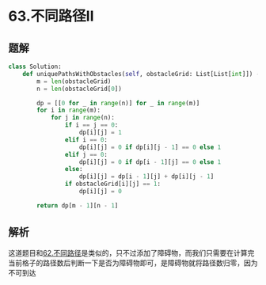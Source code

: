 # 63.不同路径II

## 题解

```python
class Solution:
    def uniquePathsWithObstacles(self, obstacleGrid: List[List[int]]) -> int:
        m = len(obstacleGrid)
        n = len(obstacleGrid[0])

        dp = [[0 for _ in range(n)] for _ in range(m)]
        for i in range(m):
            for j in range(n):
                if i == j == 0:
                    dp[i][j] = 1
                elif i == 0:
                    dp[i][j] = 0 if dp[i][j - 1] == 0 else 1
                elif j == 0:
                    dp[i][j] = 0 if dp[i - 1][j] == 0 else 1
                else:
                    dp[i][j] = dp[i - 1][j] + dp[i][j - 1]
                if obstacleGrid[i][j] == 1:
                    dp[i][j] = 0

        return dp[m - 1][n - 1]
```

## 解析

这道题目和[62.不同路径](62.不同路径.md)是类似的，只不过添加了障碍物，而我们只需要在计算完当前格子的路径数后判断一下是否为障碍物即可，是障碍物就将路径数归零，因为不可到达
